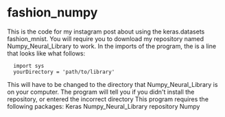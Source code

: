 # fashion_numpy

This is the code for my instagram post about using the keras.datasets fashion_mnist.
You will require you to download my repository named Numpy_Neural_Library to work.
In the imports of the program, the is a line that looks like what follows:

      import sys
      yourDirectory = 'path/to/library'
      
This will have to be changed to the directory that Numpy_Neural_Library is on
your computer. The program will tell you if you didn't install the repository, or entered the incorrect directory
This program requires the following packages:
Keras
Numpy_Neural_Library repository
Numpy
